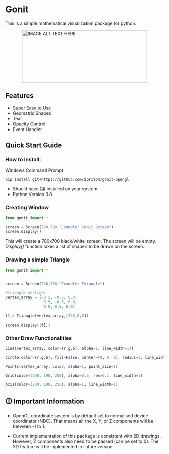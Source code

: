 # Gonit
This is a simple mathematical visualization package for python.


<a href="http://www.youtube.com/watch?feature=player_embedded&v=YOUTUBE_VIDEO_ID_HERE
" target="_blank"><img src="https://drive.google.com/uc?export=view&id=1Ad_qZYUwAmgHxGMw_JnT8I4efLBb8Nuf" 
alt="IMAGE ALT TEXT HERE" style="display: block;
  margin-left: auto;
  margin-right: auto;
  width: 398px;
  height:166" /></a>

## Features
* Super Easy to Use
* Geomatric Shapes
* Text
* Opacity Control
* Event Handler

## Quick Start Guide
### How to Install:
Windows Command Prompt
```
pip install git+https://github.com/ipritom/gonit-opengl
```
* Should have [Git](https://git-scm.com/) installed on your system.
* Python Version 3.8

### Creating Window
```python
from gonit import *

screen = Screen(700,700,"Example: Gonit Screen")
screen.display()
```
This will create a 700x700 black/white screen. The screen will be empty. *Display()* function takes a list of shapes to be drawn on the screen.

### Drawing a simple Triangle

```python
from gonit import *


screen = Screen(700,700,"Example: Triangle")

#Triangle vertices 
vertex_array = [-0.5, -0.5, 0.0,
                 0.5, -0.5, 0.0,
                 0.0, 0.5, 0.0]

t1 = Triangle(vertex_array,(255,0,0))

screen.display([t1])
```
### Other Draw Functionalities
```python
Line(vertex_array, color=(r,g,b), alpha=1, line_width=1))
```
```python
Circle(color=(r,g,b), fill=False, center=(0, 0, 0), radius=1, line_width=2, alpha=1)
```
```python
Points(vertex_array, color, alpha=1, point_size=1)
```
```python
Grid(color=(200, 190, 250), alpha=0.5, res=0.1, line_width=1)
```
```python
Axis(color=(200, 190, 250), alpha=1, line_width=1)
```
## 🛈 Important Information
* OpenGL coordinate system is by default set to normalised device coordinator (NDC). That means all the X, Y, or Z components will be between -1 to 1.
  
* Current implementation of this package is consistent with 2D drawings. However, Z components also need to be passed (can be set to 0). The 3D feature will be implemented in future version.
